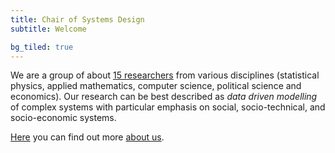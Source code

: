 ```yaml
---
title: Chair of Systems Design
subtitle: Welcome

bg_tiled: true
---
```


We are a group of about [15 researchers](/team/) from various disciplines (statistical physics, applied mathematics, computer science, political science and economics).
Our research can be best described as *data driven modelling* of complex systems with particular emphasis on social, socio-technical, and socio-economic systems.

[Here](/about/) you can find out more [about us](/about/).
